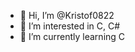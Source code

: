 - 👋 Hi, I’m @Kristof0822
- 👀 I’m interested in C, C#
- 🌱 I’m currently learning C

<!---
Kristof0822/Kristof0822 is a ✨ special ✨ repository because its `README.md` (this file) appears on your GitHub profile.
You can click the Preview link to take a look at your changes.
--->
